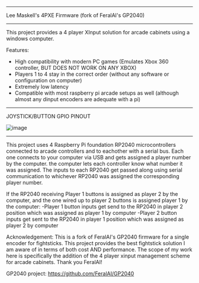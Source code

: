 ******************************************************
Lee Maskell's 4PXE Firmware (fork of FeralAI's GP2040)
******************************************************

This project provides a 4 player XInput solution for arcade cabinets using a windows computer.

Features:
* High compatibility with modern PC games (Emulates Xbox 360 controller, BUT DOES NOT WORK ON ANY XBOX)
* Players 1 to 4 stay in the correct order (without any software or configuration on computer)
* Extremely low latency
* Compatible with most raspberry pi arcade setups as well (although almost any dinput encoders are adequate with a pi)

******************************************************
JOYSTICK/BUTTON GPIO PINOUT

![image](https://user-images.githubusercontent.com/29419798/161194361-953cf7bf-aeda-4b18-8b6f-2e04e53bc69e.png)

******************************************************
This project uses 4 Raspberry Pi foundation RP2040 microcontrollers connected to arcade controllers and to eachother with a serial bus. Each one connects to your computer via USB and gets assigned a player number by the computer. the computer lets each controller know what number it was assigned. The inputs to each RP2040 get passed along using serial communication to whichever RP2040 was assigned the corresponding player number.

If the RP2040 receiving Player 1 buttons is assigned as player 2 by the computer, and the one wired up to player 2 buttons is assigned player 1 by the computer:
-Player 1 button inputs get send to the RP2040 in player 2 position which was assigned as player 1 by computer
-Player 2 button inputs get sent to the RP2040 in player 1 position which was assigned as player 2 by computer




Acknowledgement:
This is a fork of FeralAI's GP2040 firmware for a single encoder for fightsticks. This project provides the best fightstick solution I am aware of in terms of both cost AND performance. The scope of my work here is specifically the addition of the 4 player xinput management scheme for arcade cabinets. Thank you FeralAI! 

GP2040 project:
https://github.com/FeralAI/GP2040
